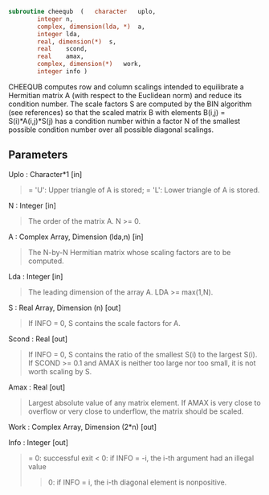 ```fortran
subroutine cheequb	(	character	uplo,
		integer	n,
		complex, dimension(lda, *)	a,
		integer	lda,
		real, dimension(*)	s,
		real	scond,
		real	amax,
		complex, dimension(*)	work,
		integer	info )
```

 CHEEQUB computes row and column scalings intended to equilibrate a
 Hermitian matrix A (with respect to the Euclidean norm) and reduce
 its condition number. The scale factors S are computed by the BIN
 algorithm (see references) so that the scaled matrix B with elements
 B(i,j) = S(i)*A(i,j)*S(j) has a condition number within a factor N of
 the smallest possible condition number over all possible diagonal
 scalings.

## Parameters
Uplo : Character*1 [in]
> = 'U':  Upper triangle of A is stored;
> = 'L':  Lower triangle of A is stored.

N : Integer [in]
> The order of the matrix A. N >= 0.

A : Complex Array, Dimension (lda,n) [in]
> The N-by-N Hermitian matrix whose scaling factors are to be
> computed.

Lda : Integer [in]
> The leading dimension of the array A. LDA >= max(1,N).

S : Real Array, Dimension (n) [out]
> If INFO = 0, S contains the scale factors for A.

Scond : Real [out]
> If INFO = 0, S contains the ratio of the smallest S(i) to
> the largest S(i). If SCOND >= 0.1 and AMAX is neither too
> large nor too small, it is not worth scaling by S.

Amax : Real [out]
> Largest absolute value of any matrix element. If AMAX is
> very close to overflow or very close to underflow, the
> matrix should be scaled.

Work : Complex Array, Dimension (2*n) [out]

Info : Integer [out]
> = 0:  successful exit
> < 0:  if INFO = -i, the i-th argument had an illegal value
> > 0:  if INFO = i, the i-th diagonal element is nonpositive.

